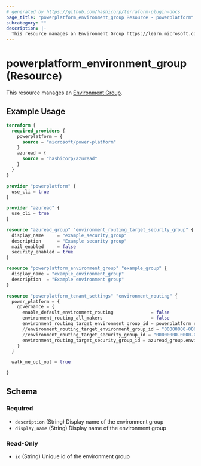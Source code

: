 ```yaml
---
# generated by https://github.com/hashicorp/terraform-plugin-docs
page_title: "powerplatform_environment_group Resource - powerplatform"
subcategory: ""
description: |-
  This resource manages an Environment Group https://learn.microsoft.com/en-us/power-platform/admin/environment-groups.
---
```


# powerplatform_environment_group (Resource)

This resource manages an [Environment Group](https://learn.microsoft.com/en-us/power-platform/admin/environment-groups).

## Example Usage

```terraform
terraform {
  required_providers {
    powerplatform = {
      source = "microsoft/power-platform"
    }
    azuread = {
      source = "hashicorp/azuread"
    }
  }
}

provider "powerplatform" {
  use_cli = true
}

provider "azuread" {
  use_cli = true
}

resource "azuread_group" "environment_routing_target_security_group" {
  display_name     = "example_security_group"
  description      = "Example security group"
  mail_enabled     = false
  security_enabled = true
}

resource "powerplatform_environment_group" "example_group" {
  display_name = "example_environment_group"
  description  = "Example environment group"
}

resource "powerplatform_tenant_settings" "environment_routing" {
  power_platform = {
    governance = {
      enable_default_environment_routing              = false
      environment_routing_all_makers                  = false
      environment_routing_target_environment_group_id = powerplatform_environment_group.example_group.id
      //environment_routing_target_environment_group_id = "00000000-0000-0000-0000-000000000000"
      //environment_routing_target_security_group_id = "00000000-0000-0000-0000-000000000000"
      environment_routing_target_security_group_id = azuread_group.environment_routing_target_security_group.id
    }
  }

  walk_me_opt_out = true

}
```

<!-- schema generated by tfplugindocs -->
## Schema

### Required

- `description` (String) Display name of the environment group
- `display_name` (String) Display name of the environment group

### Read-Only

- `id` (String) Unique id of the environment group
